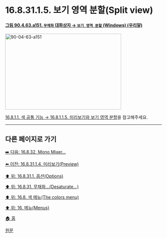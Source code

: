 # 16.8.31.1.5. 보기 영역 분할(Split view)

<a id="90-04-63-a151"></a>

#### [그림 90.4.63.a151. `무채화` 대화상자 → `보기 영역 분할` (Windows) (우리말)](./90-04-0063-desaturate.md#90-04-63-a151)
<img width="373" height="245" alt="90-04-63-a151" src="https://github.com/user-attachments/assets/411007c0-6002-40e6-9a5e-69922ce04eaa" />

[16.8.1.1. 색 공통 기능 → 16.8.1.1.5. 미리보기와 보기 영역 분할](./16-08-01-01-05-preview_n_split_view.md)을 참고해주세요.

***

## 다른 페이지로 가기

[➡️ 다음: 16.8.32. Mono Mixer…](./16-08-32-mono-mixer.md)

[⬅️ 이전: 16.8.31.1.4. 미리보기(Preview)](./16-08-31-01-04-preview.md)

[⬆️ 위: 16.8.31.1. 옵션(Options)](./16-08-31-01-00-options.md)

[⬆️ 위: 16.8.31. 무채화…(Desaturate…)](./16-08-31-00-desaturate.md)

[⬆️ 위: 16.8. 색 메뉴(The colors menu)](./16-08-00-the-colors-menu.md)

[⬆️ 위: 16. 메뉴(Menus)](./16-00-menus.md)

[🏠 홈](./00-home.md)

[원문](https://docs.gimp.org/2.10/ko/gimp-filter-desaturate.html#idm32648)